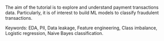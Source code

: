 The aim of the tutorial is to explore and understand payment transactions data. Particularly, it is of interest to build ML models to classify fraudulent transactions.

Keywords: EDA, PII, Data leakage, Feature engineering, Class imbalance, Logistic regression, Naive Bayes classification.
